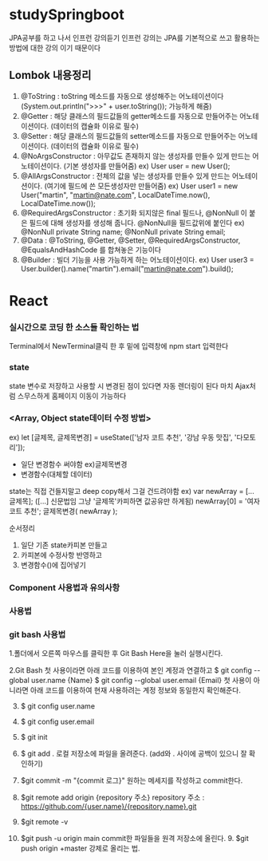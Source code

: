 # studySpringboot

JPA공부를 하고 나서 인프런 강의듣기 인프런 강의는 JPA를 기본적으로 쓰고 활용하는 방법에 대한
강의 이기 때문이다

## Lombok 내용정리

1. @ToString : toString 메소드를 자동으로 생성해주는 어노테이션이다 (System.out.println(">>>" + user.toString()); 가능하게 해줌)
2. @Getter : 해당 클래스의 필드값들의 getter메소드를 자동으로 만들어주는 어노테이션이다. (데이터의 캡슐화 이유로 필수) 
3. @Setter : 해당 클래스의 필드값들의 setter메소드를 자동으로 만들어주는 어노테이션이다. (데이터의 캡슐화 이유로 필수) 
4. @NoArgsConstructor : 아무값도 존재하지 않는 생성자를 만들수 있게 만드는 어노테이션이다. (기본 생성자를 만들어줌) ex) User user = new User();
5. @AllArgsConstructor : 전체의 값을 넣는 생성자를 만들수 있게 만드는 어노테이션이다. (여기에 필드에 쓴 모든생성자만 만들어줌) 
   ex) User user1 = new User("martin", "martin@nate.com", LocalDateTime.now(), LocalDateTime.now());
6. @RequiredArgsConstructor : 초기화 되지않은 final 필드나, @NonNull 이 붙은 필드에 대해 생성자를 생성해 줍니다. @NonNull을 필드값위에 붙인다
   ex)  @NonNull
        private String name;
        @NonNull
        private String email;
7. @Data : @ToString, @Getter, @Setter, @RequiredArgsConstructor, @EqualsAndHashCode 를 합쳐놓은 기능이다
8. @Builder : 빌더 기능을 사용 가능하게 하는 어노테이션이다.
   ex) User user3 = User.builder().name("martin").email("martin@nate.com").build();
   
   
   
   
# React

### 실시간으로 코딩 한 소스들 확인하는 법
Terminal에서 NewTerminal클릭 한 후 밑에 입력창에 npm start 입력한다

### state
state 변수로 저장하고 사용할 시 변경된 점이 있다면 자동 렌더링이 된다 마치 Ajax처럼 스무스하게 홈페이지 이동이 가능하다 
    
### <Array, Object state데이터 수정 방법>

ex) let [글제목, 글제목변경] = useState(['남자 코트 추천', '강남 우동 맛집', '다모토리']);

- 일단 변경함수 써야함 ex)글제목변경
- 변경함수(대체할 데이터)

state는 직접 건들지말고 deep copy해서 그걸 건드려야함
ex)	var newArray = [...글제목];   ([...] 신문법임 그냥 '글제목'카피하면 값공유만 하게됨)
    newArray[0] = '여자코트 추천';
    글제목변경( newArray );

순서정리
1. 일단 기존 state카피본 만들고
2. 카피본에 수정사항 반영하고
3. 변경함수()에 집어넣기


### Component 사용법과 유의사항

### 사용법






### git bash 사용법
1.폴더에서 오른쪽 마우스를 클릭한 후 Git Bash Here을 눌러 실행시킨다.

2.Git Bash 첫 사용이라면 아래 코드를 이용하여 본인 계정과 연결하고
 $ git config --global user.name {Name} $ git config --global user.email {Email}
 첫 사용이 아니라면 아래 코드를 이용하여 현재 사용하려는 계정 정보와 동일한지 확인해준다.
 
 
3. $ git config user.name 
4. $ git config user.email
5. $ git init
6. $ git add . 로컬 저장소에 파일을 올려준다.
 (add와 . 사이에 공백이 있으니 잘 확인하기)

6. $git commit -m "{commit 로그}"
   원하는 메세지를 작성하고 commit한다.

7. $git remote add origin {repository 주소}
   repository 주소 : https://github.com/{user.name}/{repository.name}.git

8. $git remote -v

9. $git push -u origin main
    commit한 파일들을 원격 저장소에 올린다.
   9. $git push origin +master
    강제로 올리는 법.
